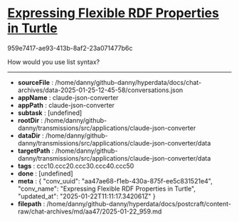 # [Expressing Flexible RDF Properties in Turtle](https://claude.ai/chat/aa47ae68-f1eb-430a-875f-ee5c831521e4)

959e7417-ae93-413b-8af2-23a071477b6c

How would you use list syntax?

---

* **sourceFile** : /home/danny/github-danny/hyperdata/docs/chat-archives/data-2025-01-25-12-45-58/conversations.json
* **appName** : claude-json-converter
* **appPath** : claude-json-converter
* **subtask** : [undefined]
* **rootDir** : /home/danny/github-danny/transmissions/src/applications/claude-json-converter
* **dataDir** : /home/danny/github-danny/transmissions/src/applications/claude-json-converter/data
* **targetPath** : /home/danny/github-danny/transmissions/src/applications/claude-json-converter/data
* **tags** : ccc10.ccc20.ccc30.ccc40.ccc50
* **done** : [undefined]
* **meta** : {
  "conv_uuid": "aa47ae68-f1eb-430a-875f-ee5c831521e4",
  "conv_name": "Expressing Flexible RDF Properties in Turtle",
  "updated_at": "2025-01-22T11:11:17.342061Z"
}
* **filepath** : /home/danny/github-danny/hyperdata/docs/postcraft/content-raw/chat-archives/md/aa47/2025-01-22_959.md